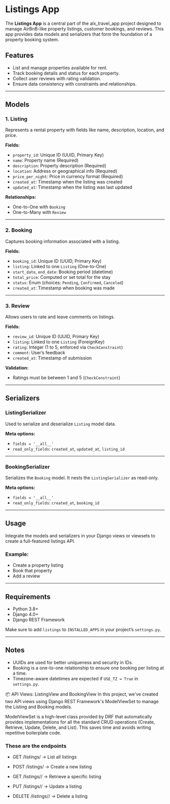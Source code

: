 # Listings App

The **Listings App** is a central part of the alx_travel_app project designed to manage AirBnB-like property listings, customer bookings, and reviews. This app provides data models and serializers that form the foundation of a property booking system.

## Features

- List and manage properties available for rent.
- Track booking details and status for each property.
- Collect user reviews with rating validation.
- Ensure data consistency with constraints and relationships.

---

## Models

### 1. Listing

Represents a rental property with fields like name, description, location, and price.

**Fields:**
- `property_id`: Unique ID (UUID, Primary Key)
- `name`: Property name (Required)
- `description`: Property description (Required)
- `location`: Address or geographical info (Required)
- `price_per_night`: Price in currency format (Required)
- `created_at`: Timestamp when the listing was created
- `updated_at`: Timestamp when the listing was last updated

**Relationships:**
- One-to-One with `Booking`
- One-to-Many with `Review`

---

### 2. Booking

Captures booking information associated with a listing.

**Fields:**
- `booking_id`: Unique ID (UUID, Primary Key)
- `listing`: Linked to one `Listing` (One-to-One)
- `start_date`, `end_date`: Booking period (datetime)
- `total_price`: Computed or set total for the stay
- `status`: Enum (choices: `Pending`, `Confirmed`, `Canceled`)
- `created_at`: Timestamp when booking was made

---

### 3. Review

Allows users to rate and leave comments on listings.

**Fields:**
- `review_id`: Unique ID (UUID, Primary Key)
- `listing`: Linked to one `Listing` (ForeignKey)
- `rating`: Integer (1 to 5, enforced via `CheckConstraint`)
- `comment`: User’s feedback
- `created_at`: Timestamp of submission

**Validation:**
- Ratings must be between 1 and 5 (`CheckConstraint`)

---

## Serializers

### ListingSerializer

Used to serialize and deserialize `Listing` model data.

**Meta options:**
- `fields = '__all__'`
- `read_only_fields`: `created_at`, `updated_at`, `listing_id`

---

### BookingSerializer

Serializes the `Booking` model. It nests the `ListingSerializer` as read-only.

**Meta options:**
- `fields = '__all__'`
- `read_only_fields`: `created_at`, `booking_id`

---

## Usage

Integrate the models and serializers in your Django views or viewsets to create a full-featured listings API.

### Example:
- Create a property listing
- Book that property
- Add a review

---

## Requirements

- Python 3.8+
- Django 4.0+
- Django REST Framework

Make sure to add `listings` to `INSTALLED_APPS` in your project’s `settings.py`.

---

## Notes

- UUIDs are used for better uniqueness and security in IDs.
- Booking is a one-to-one relationship to ensure one booking per listing at a time.
- Timezone-aware datetimes are expected if `USE_TZ = True` in `settings.py`.

📦 API Views: ListingView and BookingView
In this project, we've created two API views using Django REST Framework's ModelViewSet to manage the Listing and Booking models.

ModelViewSet is a high-level class provided by DRF that automatically provides implementations for all the standard CRUD operations (Create, Retrieve, Update, Delete, and List). This saves time and avoids writing repetitive boilerplate code.
### These are the endpoints

- GET /listings/ → List all listings

- POST /listings/ → Create a new listing

- GET /listings/<id>/ → Retrieve a specific listing

- PUT /listings/<id>/ → Update a listing

- DELETE /listings/<id>/ → Delete a listing

